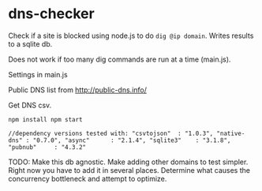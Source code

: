 # dns-checker

Check if a site is blocked using node.js to do `dig @ip domain`. Writes results to a sqlite db.

Does not work if too many dig commands are run at a time (main.js).

Settings in main.js

Public DNS list from http://public-dns.info/



Get DNS csv.

`npm install
npm start`



`//dependency versions tested with:
"csvtojson"  : "1.0.3",
"native-dns" : "0.7.0",
"async"      : "2.1.4",
"sqlite3"    : "3.1.8",
"pubnub"     : "4.3.2"`




TODO:
Make this db agnostic.
Make adding other domains to test simpler. Right now you have to add it in several places.
Determine what causes the concurrency bottleneck and attempt to optimize.
 